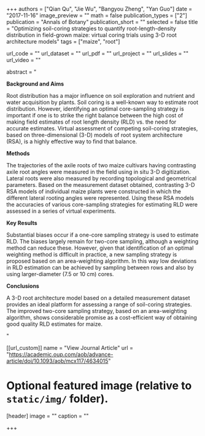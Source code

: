 +++
authors = ["Qian Qu", "Jie Wu", "Bangyou Zheng", "Yan Guo"]
date = "2017-11-16"
image_preview = ""
math = false
publication_types = ["2"]
publication = "Annals of Botany"
publication_short = ""
selected = false
title = "Optimizing soil-coring strategies to quantify root-length-density distribution in field-grown maize: virtual coring trials using 3-D root architecture models"
tags = ["maize", "root"]

url_code = ""
url_dataset = ""
url_pdf = ""
url_project = ""
url_slides = ""
url_video = ""

abstract = "<p><b>Background and Aims</b></p><p>Root distribution has a major influence on soil exploration and nutrient and water acquisition by plants. Soil coring is a well-known way to estimate root distribution. However, identifying an optimal core-sampling strategy is important if one is to strike the right balance between the high cost of making field estimates of root length density (RLD) vs. the need for accurate estimates. Virtual assessment of competing soil-coring strategies, based on three-dimensional (3-D) models of root system architecture (RSA), is a highly effective way to find that balance.</p><p><b>Methods</b></p><p>The trajectories of the axile roots of two maize cultivars having contrasting axile root angles were measured in the field using in situ 3-D digitization. Lateral roots were also measured by recording topological and geometrical parameters. Based on the measurement dataset obtained, contrasting 3-D RSA models of individual maize plants were constructed in which the different lateral rooting angles were represented. Using these RSA models the accuracies of various core-sampling strategies for estimating RLD were assessed in a series of virtual experiments.</p><p><b>Key Results</b></p><p>Substantial biases occur if a one-core sampling strategy is used to estimate RLD. The biases largely remain for two-core sampling, although a weighting method can reduce these. However, given that identification of an optimal weighting method is difficult in practice, a new sampling strategy is proposed based on an area-weighting algorithm. In this way low deviations in RLD estimation can be achieved by sampling between rows and also by using larger-diameter (7.5 or 10 cm) cores.</p><p><b>Conclusions</b></p><p>A 3-D root architecture model based on a detailed measurement dataset provides an ideal platform for assessing a range of soil-coring strategies. The improved two-core sampling strategy, based on an area-weighting algorithm, shows considerable promise as a cost-efficient way of obtaining good quality RLD estimates for maize.</p>"



[[url_custom]]
name = "View Journal Article"
url = "https://academic.oup.com/aob/advance-article/doi/10.1093/aob/mcx117/4634015"

# Optional featured image (relative to `static/img/` folder).
[header]
image = ""
caption = ""

+++
